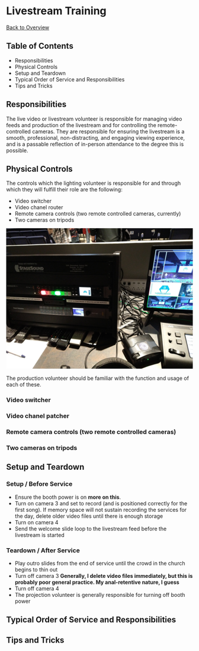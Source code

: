 # Livestream Training
[Back to Overview](README.md)
## Table of Contents
- Responsibilities
- Physical Controls
- Setup and Teardown
- Typical Order of Service and Responsibilities
- Tips and Tricks

## Responsibilities
The live video or livestream volunteer is responsible for managing video feeds and production of the livestream and for controlling the remote-controlled cameras. They are responsible for ensuring the livestream is a smooth, professional, non-distracting, and engaging viewing experience, and is a passable reflection of in-person attendance to the degree this is possible. 

## Physical Controls
The controls which the lighting volunteer is responsible for and through which they will fulfill their role are the following:

- Video switcher
- Video chanel router
- Remote camera controls (two remote controlled cameras, currently)
- Two cameras on tripods

![View of the production / livestream station](./view_of_production_station.jpg)

The production volunteer should be familiar with the function and usage of each of these. 

### Video switcher
### Video chanel patcher
### Remote camera controls (two remote controlled cameras)
### Two cameras on tripods

## Setup and Teardown


### Setup / Before Service
- Ensure the booth power is on __more on this__. 
- Turn on camera 3 and set to record (and is positioned correctly for the first song). If memory space will not sustain recording the services for the day, delete older video files until there is enough storage
- Turn on camera 4
- Send the welcome slide loop to the livestream feed before the livestream is started

### Teardown / After Service
- Play outro slides from the end of service until the crowd in the church begins to thin out
- Turn off camera 3 __Generally, I delete video files immediately, but this is probably poor general practice. My anal-retentive nature, I guess__
- Turn off camera 4
- The projection volunteer is generally responsible for turning off booth power

## Typical Order of Service and Responsibilities

## Tips and Tricks